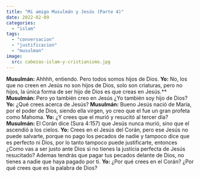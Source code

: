 ```yaml
---
title: "Mi amigo Musulmán y Jesús (Parte 4)"
date: 2022-02-09
categories: 
  - "islam"
tags: 
  - "conversacion"
  - "justificacion"
  - "musulman"
image:
  src: cabezas-islam-y-cristianismo.jpg
---
```


**Musulmán:** Ahhhh, entiendo. Pero todos somos hijos de Dios. **Yo:** No, los que no creen en Jesús no son hijos de Dios, solo son criaturas, pero no hijos, la única forma de ser hijo de Dios es que creas en Jesús.\*\* **Musulmán:** Pero yo también creo en Jesús ¿Yo también soy hijo de Dios? **Yo:** ¿Qué crees acerca de Jesús? **Musulmán:** Bueno Jesús nació de María, por el poder de Dios, siendo ella virgen, yo creo que el fue un gran profeta como Mahoma. **Yo:** ¿Y crees que el murió y resucitó al tercer día? **Musulmán:** El Corán dice (Sura 4:157) que Jesús nunca murió, sino que el ascendió a los cielos. **Yo:** Crees en el Jesús del Corán, pero ese Jesús no puede salvarte, porque no pago los pecados de nadie y tampoco dice que es perfecto ni Dios, por lo tanto tampoco puede justificarte, entonces ¿Como vas a ser justo ante Dios si no tienes la justicia perfecta de Jesús resucitado? Ademas tendrás que pagar tus pecados delante de Dios, no tienes a nadie que haya pagado por ti. **Yo:** ¿Por qué crees en el Corán? ¿Por qué crees que es la palabra de Dios?
